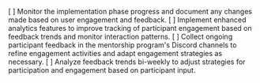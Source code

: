[ ] Monitor the implementation phase progress and document any changes made based on user engagement and feedback.
[ ] Implement enhanced analytics features to improve tracking of participant engagement based on feedback trends and monitor interaction patterns.
[ ] Collect ongoing participant feedback in the mentorship program's Discord channels to refine engagement activities and adapt engagement strategies as necessary.
[ ] Analyze feedback trends bi-weekly to adjust strategies for participation and engagement based on participant input.